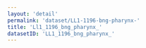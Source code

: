 ```yaml
---
layout: 'detail'
permalink: 'dataset/LL1-1196-bng-pharynx-'
title: 'Ll1_1196_bng_pharynx_'
datasetID: 'LL1_1196_bng_pharynx_'
---
```


